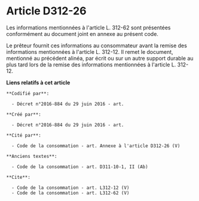 # Article D312-26

Les informations mentionnées à l'article L. 312-62 sont présentées conformément au document joint en annexe au présent code. 

Le prêteur fournit ces informations au consommateur avant la remise des informations mentionnées à l'article L. 312-12. Il
remet le document, mentionné au précédent alinéa, par écrit ou sur un autre support durable au plus tard lors de la remise
des informations mentionnées à l'article L. 312-12.

**Liens relatifs à cet article**

	**Codifié par**:

	  - Décret n°2016-884 du 29 juin 2016 - art.

	**Créé par**:

	  - Décret n°2016-884 du 29 juin 2016 - art.

	**Cité par**:

	  - Code de la consommation - art. Annexe à l'article D312-26 (V)

	**Anciens textes**:

	  - Code de la consommation - art. D311-10-1, II (Ab)

	**Cite**:

	  - Code de la consommation - art. L312-12 (V)
	  - Code de la consommation - art. L312-62 (V)

